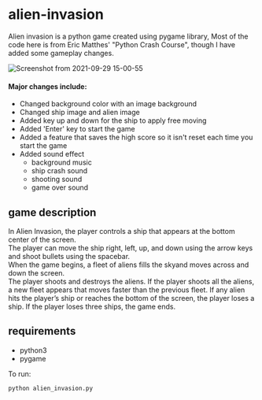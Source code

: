 # alien-invasion
Alien invasion is a python game created using pygame library, Most of the code here is from Eric Matthes' "Python Crash Course", though I have added some gameplay  changes. 

![Screenshot from 2021-09-29 15-00-55](https://user-images.githubusercontent.com/66839270/135273873-c16cf04f-a8ee-45d2-bcb0-58f0797e8471.png)

#### Major changes include:

  * Changed background color with an image background 
  * Changed ship image and alien image
  * Added key up and down for the ship to apply free moving 
  * Added 'Enter' key to start the game 
  * Added a feature that saves the high score so it isn't reset each time you start the game 
  * Added sound effect
    * background music
    * ship crash sound 
    * shooting sound
    * game over sound 
 
## game description

In Alien Invasion, the player controls a ship that appears at the bottom center of the screen. \
The player can move the ship right, left, up, and down using the arrow keys and shoot bullets using the spacebar. \
When the game begins, a fleet of aliens fills the skyand moves across and down the screen. \
The player shoots and destroys the aliens. If the player shoots all the aliens, a new fleet appears that moves faster than the previous fleet.
If any alien hits the player’s ship or reaches the bottom of the screen, the player loses a ship. If the player loses three ships, the game ends.

## requirements
* python3 
* pygame

To run:
```
python alien_invasion.py
```
